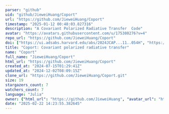 ```yaml
---
parser: "github"
uid: "github/JieweiHuang/Coport"
url: "https://github.com/JieweiHuang/Coport"
timestamp: "2025-01-12 00:48:03.827316"
description: "A Covariant Polarized Radiative Transfer  Code"
avatar: "https://avatars.githubusercontent.com/u/175380276?v=4"
repo_url: "https://github.com/JieweiHuang/Coport"
doi: ["https://ui.adsabs.harvard.edu/abs/2024JCAP...11..054H", "https://ui.adsabs.harvard.edu/abs/2024ascl.soft12006H/abstract"]
title: "Coport: Covariant polarized radiative transfer"
name: "Coport"
full_name: "JieweiHuang/Coport"
html_url: "https://github.com/JieweiHuang/Coport"
created_at: "2024-07-15T01:29:41Z"
updated_at: "2024-12-02T08:09:15Z"
clone_url: "https://github.com/JieweiHuang/Coport.git"
size: 19
stargazers_count: 7
watchers_count: 7
language: "Julia"
owner: {"html_url": "https://github.com/JieweiHuang", "avatar_url": "https://avatars.githubusercontent.com/u/175380276?v=4", "login": "JieweiHuang", "type": "User"}
date: "2025-02-22 14:23:55.382645"
---
```

